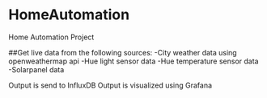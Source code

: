 # HomeAutomation
Home Automation Project


##Get live data from the following sources:
 -City weather data using openweathermap api
 -Hue light sensor data
 -Hue temperature sensor data
 -Solarpanel data

Output is send to InfluxDB
Output is visualized using Grafana

